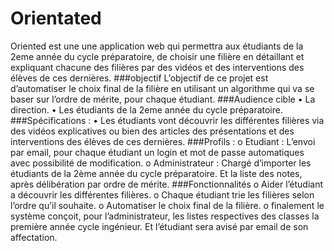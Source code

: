 # Orientated
Oriented est une une application web qui permettra aux étudiants de la 2eme année du cycle préparatoire, de choisir une filière en détaillant et expliquant chacune des filières par des vidéos et des interventions des élèves de ces dernières.
###objectif
L’objectif de ce projet est d’automatiser le choix final de la filière en utilisant un algorithme qui va se baser sur l’ordre de mérite, pour chaque étudiant.
###Audience cible
  •	La direction.
  •	Les étudiants de la 2eme année du cycle préparatoire.
###Spécifications :
  •	Les étudiants vont découvrir les différentes filières via des vidéos explicatives ou bien des articles des présentations et des interventions des élèves de ces dernières.
###Profils :
    o	Etudiant : L’envoi par email, pour chaque étudiant un login et mot de passe automatiques avec possibilité de modification. 
    o	Administrateur : Chargé d’importer les étudiants de la 2ème année du cycle préparatoire. Et la liste des notes, après délibération         par ordre de mérite.
###Fonctionnalités
  o	Aider l’étudiant a découvrir les différentes filières. 
  o	Chaque étudiant trie les filières selon l’ordre qu’il souhaite.
  o	Automatiser le choix final de la filière.
  o	finalement le système conçoit, pour l’administrateur, les listes respectives des classes la première année cycle ingénieur. Et              l’étudiant sera avisé par email de son affectation.
